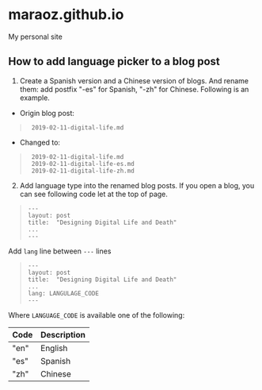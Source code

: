 # maraoz.github.io
My personal site

## How to add language picker to a blog post

1. Create a Spanish version and a Chinese version of blogs. And rename them: add postfix "-es" for Spanish, "-zh" for Chinese. Following is an example.

- Origin blog post: 
>      2019-02-11-digital-life.md

- Changed to:
>      2019-02-11-digital-life.md
>      2019-02-11-digital-life-es.md
>      2019-02-11-digital-life-zh.md

2. Add language type into the renamed blog posts. If you open a blog, you can see following code let at the top of page.

    
>     ---
>     layout: post
>     title:  "Designing Digital Life and Death"
>     ...
>     ---
  Add `lang` line between `---` lines

>     ---
>     layout: post
>     title:  "Designing Digital Life and Death"
>     ...
>     lang: LANGULAGE_CODE
>     ---  

  Where `LANGUAGE_CODE` is available one of the following:

| Code | Description |
| ---- | ----------- |
| "en" | English |
| "es" | Spanish |
| "zh" | Chinese |
